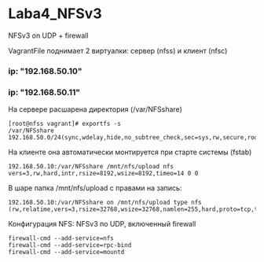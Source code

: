 # Laba4_NFSv3
NFSv3 on UDP + firewall

VagrantFile поднимает 2 виртуалки: сервер (nfss) и клиент (nfsc)
### ip: "192.168.50.10"
### ip: "192.168.50.11"

На сервере расшарена директория (/var/NFSshare)
```
[root@nfss vagrant]# exportfs -s
/var/NFSshare  192.168.50.0/24(sync,wdelay,hide,no_subtree_check,sec=sys,rw,secure,root_squash,no_all_squash)
```

На клиенте она автоматически монтируется при старте системы (fstab)

```
192.168.50.10:/var/NFSshare /mnt/nfs/upload nfs vers=3,rw,hard,intr,rsize=8192,wsize=8192,timeo=14 0 0
```

В шаре папка /mnt/nfs/upload с правами на запись:

```
192.168.50.10:/var/NFSshare on /mnt/nfs/upload type nfs (rw,relatime,vers=3,rsize=32768,wsize=32768,namlen=255,hard,proto=tcp,timeo=600,retrans=2,sec=sys,mountaddr=192.168.50.10,mountvers=3,mountport=20048,mountproto=udp,local_lock=none,addr=192.168.50.10)
```


Конфигурация NFS: NFSv3 по UDP, включенный firewall
```
firewall-cmd --add-service=nfs
firewall-cmd --add-service=rpc-bind
firewall-cmd --add-service=mountd
```
